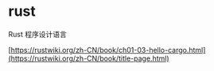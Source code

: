 # rust
Rust 程序设计语言

[https://rustwiki.org/zh-CN/book/ch01-03-hello-cargo.html](https://rustwiki.org/zh-CN/book/title-page.html)
